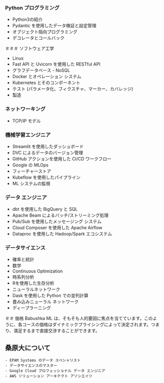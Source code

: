### Python プログラミング
- Python3の紹介
- Pydantic を使用したデータ検証と設定管理
- オブジェクト指向プログラミング
- デコレータとコールバック

＃＃＃ ソフトウェア工学
- Linux
- Fast API と Uvicorn を使用した RESTful API
- グラフデータベース - NoSQL
- Docker とオペレーション システム
- Kubernetes とそのコンポーネント
- テスト (パラメータ化、フィクスチャ、マーカー、カバレッジ)
- 製造

### ネットワーキング
- TCP/IP モデル

### 機械学習エンジニア
- Streamlit を使用したダッシュボード
- DVC によるデータのバージョン管理
- GitHub アクションを使用した CI/CD ワークフロー
- Google の MLOps
- フィーチャーストア
- Kubeflow を使用したパイプライン
- ML システムの監視

### データ エンジニア
- dbt を使用した BigQuery と SQL
- Apache Beam によるバッチ/ストリーミング処理
- Pub/Sub を使用したメッセージング システム
- Cloud Composer を使用した Apache Airflow
- Dataproc を使用した Hadoop/Spark エコシステム

### データサイエンス
- 確率と統計
- 数学
- Continuous Optimization
- 時系列分析
- Rを使用した生存分析
- ニューラルネットワーク
- Dask を使用した Python での並列計算
- 畳み込みニューラル ネットワーク
- ディープラーニング


＃＃ 価格
Babushka ML は、そもそも人的要因に焦点を当てています。このように、各コースの価格はダイナミックプライシングによって決定されます。つまり、満足するまで直接交渉することができます。

## 桑原大について
```
- EPAM Systems のデータ スペシャリスト
- データサイエンスのマスター
- Google Cloud プロフェッショナル データ エンジニア
- AWS ソリューション アーキテクト アソシエイツ
```